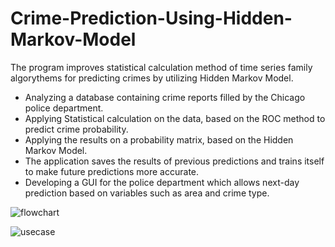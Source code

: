 # Crime-Prediction-Using-Hidden-Markov-Model
The program improves statistical calculation method of time series family algorythems for predicting crimes by utilizing Hidden Markov Model.
- Analyzing a database containing crime reports filled by the Chicago police department. 
- Applying Statistical calculation on the data, based on the ROC method to predict crime probability.
- Applying the results on a probability matrix, based on the Hidden Markov Model.
- The application saves the results of previous predictions and trains itself to make future predictions more accurate.
- Developing a GUI for the police department which allows next-day prediction based on variables such as area and crime type.

 ![flowchart](https://user-images.githubusercontent.com/44424775/47483041-e8339000-d840-11e8-96d6-939d7c03a827.PNG)
   
 ![usecase](https://user-images.githubusercontent.com/44424775/47483417-dd2d2f80-d841-11e8-9f67-70c214bbb196.PNG) 
  
   
   
  
 

 


